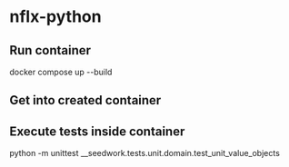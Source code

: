 # nflx-python

## Run container
docker compose up --build

## Get into created container

## Execute tests inside container
python -m unittest __seedwork.tests.unit.domain.test_unit_value_objects